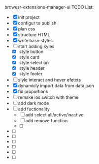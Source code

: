 browesr-extensions-manager-ui TODO List:

- [x] init project
- [x] configur to publish
- [x] plan css
- [x] structure HTML
- [x] write base styles
- [ ] start adding syles
  - [x] style button
  - [x] style card
  - [x] style selection
  - [x] style header
  - [x] style footer
- [ ] slyle interact and hover efetcts
- [x] dynamicly import data from data.json
- [x] fix proportions
- [ ] remake ios switch with theme
- [ ] add dark mode
- [ ] add fuctionality
  - [ ] add select all/active/inactive
  - [ ] add remove function
  - [ ]
- [ ]
- [ ]
- [ ]
- [ ]
- [ ]
- [ ]
